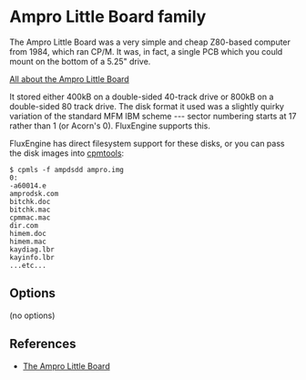 <!-- This file is automatically generated. Do not edit. -->
# Ampro Little Board family

The Ampro Little Board was a very simple and cheap Z80-based computer from
1984, which ran CP/M. It was, in fact, a single PCB which you could mount
on the bottom of a 5.25" drive.

[All about the Ampro Little Board](http://oldcomputers.net/ampro-little-board.html)

It stored either 400kB on a double-sided 40-track drive or 800kB on a
double-sided 80 track drive. The disk format it used was a slightly quirky
variation of the standard MFM IBM scheme --- sector numbering starts at 17
rather than 1 (or Acorn's 0). FluxEngine supports this.

FluxEngine has direct filesystem support for these disks, or you can pass the
disk images into [cpmtools](http://www.moria.de/~michael/cpmtools/):

```
$ cpmls -f ampdsdd ampro.img
0:
-a60014.e
amprodsk.com
bitchk.doc
bitchk.mac
cpmmac.mac
dir.com
himem.doc
himem.mac
kaydiag.lbr
kayinfo.lbr
...etc...
```

## Options

(no options)

## References

  - [The Ampro Little Board](http://oldcomputers.net/ampro-little-board.html)

